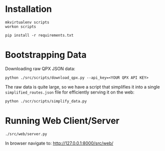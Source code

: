 # Installation

```
mkvirtualenv scripts
workon scripts

pip install -r requirements.txt
```

# Bootstrapping Data

Downloading raw QPX JSON data:

```
python ./src/scripts/download_qpx.py --api_key=<YOUR QPX API KEY>
```

The raw data is quite large, so we have a script that simplifies it into a single `simplified_routes.json` file for efficiently serving it on the web:

```
python ./scr/scripts/simplify_data.py
```

# Running Web Client/Server

```
./src/web/server.py
```

In browser navigate to: http://127.0.0.1:8000/src/web/